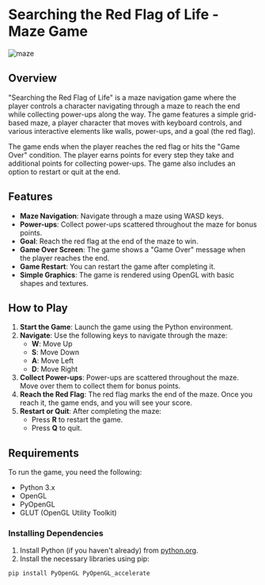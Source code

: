 # Searching the Red Flag of Life - Maze Game
![maze](https://github.com/user-attachments/assets/483d26c9-a10e-4909-923d-6171f21b3b20)

## Overview

"Searching the Red Flag of Life" is a maze navigation game where the player controls a character navigating through a maze to reach the end while collecting power-ups along the way. The game features a simple grid-based maze, a player character that moves with keyboard controls, and various interactive elements like walls, power-ups, and a goal (the red flag).

The game ends when the player reaches the red flag or hits the "Game Over" condition. The player earns points for every step they take and additional points for collecting power-ups. The game also includes an option to restart or quit at the end.

## Features

- **Maze Navigation**: Navigate through a maze using WASD keys.
- **Power-ups**: Collect power-ups scattered throughout the maze for bonus points.
- **Goal**: Reach the red flag at the end of the maze to win.
- **Game Over Screen**: The game shows a "Game Over" message when the player reaches the end.
- **Game Restart**: You can restart the game after completing it.
- **Simple Graphics**: The game is rendered using OpenGL with basic shapes and textures.

## How to Play

1. **Start the Game**: Launch the game using the Python environment.
2. **Navigate**: Use the following keys to navigate through the maze:
   - **W**: Move Up
   - **S**: Move Down
   - **A**: Move Left
   - **D**: Move Right
3. **Collect Power-ups**: Power-ups are scattered throughout the maze. Move over them to collect them for bonus points.
4. **Reach the Red Flag**: The red flag marks the end of the maze. Once you reach it, the game ends, and you will see your score.
5. **Restart or Quit**: After completing the maze:
   - Press **R** to restart the game.
   - Press **Q** to quit.

## Requirements

To run the game, you need the following:

- Python 3.x
- OpenGL
- PyOpenGL
- GLUT (OpenGL Utility Toolkit)

### Installing Dependencies

1. Install Python (if you haven't already) from [python.org](https://www.python.org/downloads/).
2. Install the necessary libraries using pip:

```bash
pip install PyOpenGL PyOpenGL_accelerate
